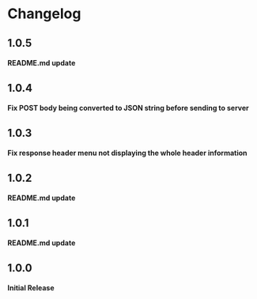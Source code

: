 # Changelog

## 1.0.5

#### README.md update

## 1.0.4

#### Fix POST body being converted to JSON string before sending to server

## 1.0.3

#### Fix response header menu not displaying the whole header information

## 1.0.2

#### README.md update

## 1.0.1

#### README.md update

## 1.0.0

#### Initial Release

